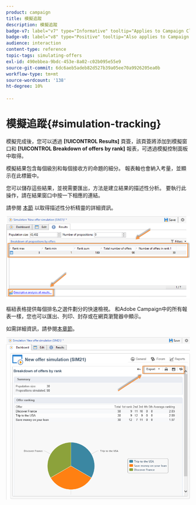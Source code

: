 ```yaml
---
product: campaign
title: 模擬追蹤
description: 模擬追蹤
badge-v7: label="v7" type="Informative" tooltip="Applies to Campaign Classic v7"
badge-v8: label="v8" type="Positive" tooltip="Also applies to Campaign v8"
audience: interaction
content-type: reference
topic-tags: simulating-offers
exl-id: 490ebbea-9bdc-453e-8a02-c02b095e55e9
source-git-commit: 6dc6aeb5adeb82d527b39a05ee70a9926205ea0b
workflow-type: tm+mt
source-wordcount: '138'
ht-degree: 10%

---
```


# 模擬追蹤{#simulation-tracking}



模擬完成後，您可以透過 **[!UICONTROL Results]** 頁簽，該頁簽將添加到模擬窗口和 **[!UICONTROL Breakdown of offers by rank]** 報表，可透過模擬控制面板中取得。

模擬結果包含每個級別和每個接收方的命題的細分。 報表軸也會納入考量，並顯示在此標籤中。

您可以儲存這些結果，並視需要匯出，方法是建立結果的描述性分析。 要執行此操作，請在結果窗口中按一下相應的連結。

請參閱 [本節](../../reporting/using/about-descriptive-analysis.md) 以取得描述性分析精靈的詳細資訊。

![](assets/offer_simulation_012.png)

樞紐表格提供每個排名之選件劃分的快速檢視。 和Adobe Campaign中的所有報表一樣，您也可以匯出、列印、封存或在網頁瀏覽器中顯示。

如需詳細資訊，請參閱[本章節](../../reporting/using/actions-on-reports.md)。

![](assets/offer_simulation_013.png)
